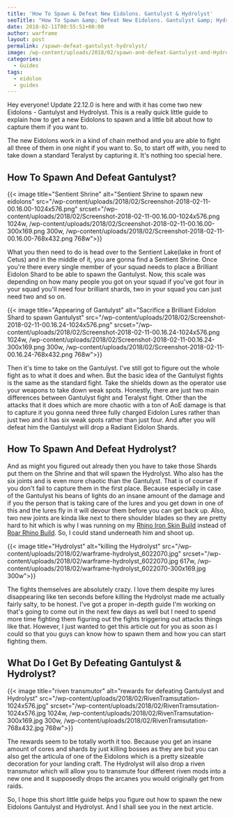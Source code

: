 ```yaml
---
title: 'How To Spawn & Defeat New Eidolons. Gantulyst & Hydrolyst'
seoTitle: "How To Spawn &amp; Defeat New Eidolons. Gantulyst &amp; Hydrolyst - Warframe Blog"
date: 2018-02-11T00:55:51+00:00
author: warframe
layout: post
permalink: /spawn-defeat-gantulyst-hydrolyst/
image: /wp-content/uploads/2018/02/spawn-and-defeat-Gantulyst-and-Hydrolyst.jpg
categories:
  - Guides
tags:
  - eidolon
  - guides
---
```

Hey everyone! Update 22.12.0 is here and with it has come two new Eidolons - Gantulyst and Hydrolyst. This is a really quick little guide to explain how to get a new Eidolons to spawn and a little bit about how to capture them if you want to.<!--more-->

The new Eidolons work in a kind of chain method and you are able to fight all three of them in one night if you want to. So, to start off with, you need to take down a standard Teralyst by capturing it. It's nothing too special here.

## How To Spawn And Defeat Gantulyst?

{{< image title="Sentient Shrine" alt="Sentient Shrine to spawn new eidolons" src="/wp-content/uploads/2018/02/Screenshot-2018-02-11-00.16.00-1024x576.png" srcset="/wp-content/uploads/2018/02/Screenshot-2018-02-11-00.16.00-1024x576.png 1024w, /wp-content/uploads/2018/02/Screenshot-2018-02-11-00.16.00-300x169.png 300w, /wp-content/uploads/2018/02/Screenshot-2018-02-11-00.16.00-768x432.png 768w">}}

What you then need to do is head over to the Sentient Lake(lake in front of Cetus) and in the middle of it, you are gonna find a Sentient Shrine. Once you're there every single member of your squad needs to place a Brilliant Eidolon Shard to be able to spawn the Gantulyst. Now, this scale was depending on how many people you got on your squad if you've got four in your squad you'll need four brilliant shards, two in your squad you can just need two and so on.

{{< image title="Appearing of Gantulyst" alt="Sacrifice a Brilliant Eidolon Shard to spawn Gantulyst" src="/wp-content/uploads/2018/02/Screenshot-2018-02-11-00.16.24-1024x576.png" srcset="/wp-content/uploads/2018/02/Screenshot-2018-02-11-00.16.24-1024x576.png 1024w, /wp-content/uploads/2018/02/Screenshot-2018-02-11-00.16.24-300x169.png 300w, /wp-content/uploads/2018/02/Screenshot-2018-02-11-00.16.24-768x432.png 768w">}}

Then it's time to take on the Gantulyst. I've still got to figure out the whole fight as to what it does and when. But the basic idea of the Gantulyst fights is the same as the standard fight. Take the shields down as the operator use your weapons to take down weak spots. Honestly, there are just two main differences between Gantulyst fight and Teralyst fight. Other than the attacks that it does which are more chaotic with a ton of AoE damage is that to capture it you gonna need three fully charged Eidolon Lures rather than just two and it has six weak spots rather than just four. And after you will defeat him the Gantulyst will drop a Radiant Eidolon Shards.

## How To Spawn And Defeat Hydrolyst?

And as might you figured out already then you have to take those Shards put them on the Shrine and that will spawn the Hydrolyst. Who also has the six joints and is even more chaotic than the Gantulyst. That is of course if you don't fail to capture them in the first place. Because especially in case of the Gantulyst his beans of lights do an insane amount of the damage and if you the person that is taking care of the lures and you get down in one of this and the lures fly in it will devour them before you can get back up. Also, two new joints are kinda like next to there shoulder blades so they are pretty hard to hit which is why I was running on my [Rhino Iron Skin Build](https://warframeblog.com/rhino-iron-skin-build/) instead of [Roar Rhino Build](https://warframeblog.com/rhino-roar-build/). So, I could stand underneath him and shoot up.

{{< image title="Hydrolyst" alt="killing the Hydrolyst" src="/wp-content/uploads/2018/02/warframe-hydrolyst_6022070.jpg" srcset="/wp-content/uploads/2018/02/warframe-hydrolyst_6022070.jpg 617w, /wp-content/uploads/2018/02/warframe-hydrolyst_6022070-300x169.jpg 300w">}}

The fights themselves are absolutely crazy. I love them despite my lures disappearing like ten seconds before killing the Hydrolyst made me actually fairly salty, to be honest. I've got a proper in-depth guide I'm working on that's going to come out in the next few days as well but I need to spend more time fighting them figuring out the fights triggering out attacks things like that. However, I just wanted to get this article out for you as soon as I could so that you guys can know how to spawn them and how you can start fighting them.

## What Do I Get By Defeating Gantulyst & Hydrolyst?

{{< image title="riven transmutor" alt="rewards for defeating Gantulyst and Hydrolyst" src="/wp-content/uploads/2018/02/RivenTramsutation-1024x576.jpg" srcset="/wp-content/uploads/2018/02/RivenTramsutation-1024x576.jpg 1024w, /wp-content/uploads/2018/02/RivenTramsutation-300x169.jpg 300w, /wp-content/uploads/2018/02/RivenTramsutation-768x432.jpg 768w">}}

The rewards seem to be totally worth it too. Because you get an insane amount of cores and shards by just killing bosses as they are but you can also get the articula of one of the Eidolons which is a pretty sizeable decoration for your landing craft. The Hydrolyst will also drop a riven transmutor which will allow you to transmute four different riven mods into a new one and it supposedly drops the arcanes you would originally get from raids.

So, I hope this short little guide helps you figure out how to spawn the new Eidolons Gantulyst and Hydrolyst. And I shall see you in the next article.